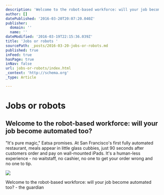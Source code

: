 ```yaml
---
description: 'Welcome to the robot-based workforce: will your job become automated too? - the guardian'
author: []
datePublished: '2016-03-20T20:07:20.040Z'
publisher:
  domain: ''
  name: ''
dateModified: '2016-03-19T22:15:36.039Z'
title: 'Jobs or robots '
sourcePath: _posts/2016-03-20-jobs-or-robots.md
published: true
inFeed: true
hasPage: true
inNav: false
url: jobs-or-robots/index.html
_context: 'http://schema.org'
_type: Article

---
```

# Jobs or robots 

<article style=""><h1>Welcome to the robot-based workforce: will your job become automated too?</h1><p>"It's pure magic," Eatsa promises. At San Francisco's first fully automated restaurant, meals appear in little glass cubbies, just 90 seconds after customers order and pay on wall-mounted iPads. It's a human-less experience - no waitstaff, no cashier, no one to get your order wrong and no one to tip.</p><img src="https://i.guim.co.uk/img/media/ef52acbf29fe041d00d88fb6470e69e8f630bf87/0_141_5616_3371/master/5616.jpg?w=1200&amp;q=55&amp;auto=format&amp;usm=12&amp;fit=max&amp;s=b76e1d7a84086ff914b22985aa38f1ee" /></article>

Welcome to the robot-based workforce: will your job become automated too? - the guardian
